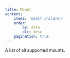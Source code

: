 ```yaml
---
title: Mount
content:
    items: '@self.children'
    order:
        by: date
        dir: desc
    pagination: true
---
```


A list of all supported mounts.